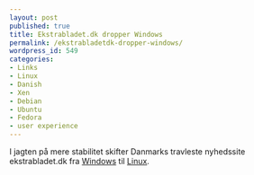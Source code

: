 ```yaml
---
layout: post
published: true
title: Ekstrabladet.dk dropper Windows
permalink: /ekstrabladetdk-dropper-windows/
wordpress_id: 549
categories:
- Links
- Linux
- Danish
- Xen
- Debian
- Ubuntu
- Fedora
- user experience
---
```



I jagten på mere stabilitet skifter Danmarks travleste nyhedssite ekstrabladet.dk fra <a href="http://en.wikipedia.org/wiki/Linux">Windows</a> til <a href="http://en.wikipedia.org/wiki/Linux">Linux</a>. 
